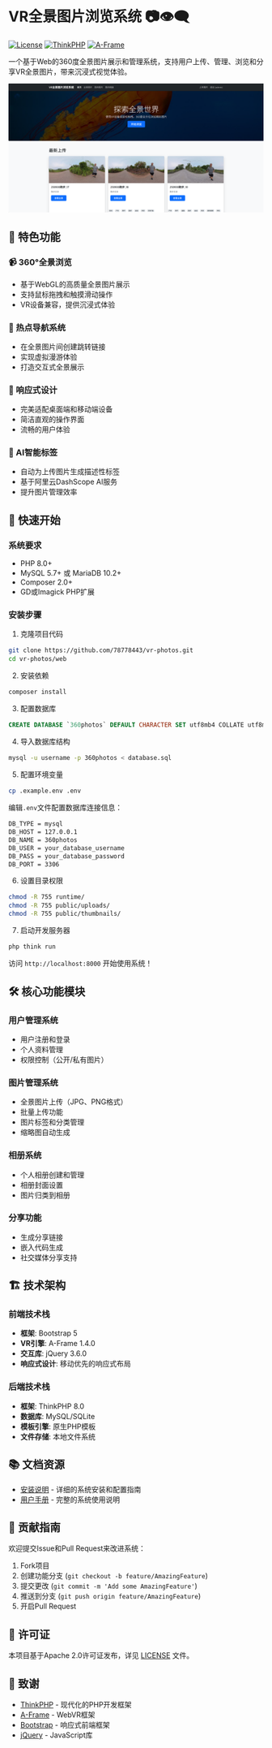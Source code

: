 # VR全景图片浏览系统 📷👁️‍🗨️

[![License](https://img.shields.io/badge/license-Apache%202-blue.svg)](https://github.com/top-think/think/blob/8.0/LICENSE.txt)
[![ThinkPHP](https://img.shields.io/badge/ThinkPHP-8.0-green.svg)](https://github.com/top-think/think)
[![A-Frame](https://img.shields.io/badge/A--Frame-1.4.0-orange.svg)](https://aframe.io/)

一个基于Web的360度全景图片展示和管理系统，支持用户上传、管理、浏览和分享VR全景图片，带来沉浸式视觉体验。

<p align="center">
  <img src="web/docs/index.png" alt="系统演示" width="600"/>
</p>

## 🌟 特色功能

### 📹 360°全景浏览
- 基于WebGL的高质量全景图片展示
- 支持鼠标拖拽和触摸滑动操作
- VR设备兼容，提供沉浸式体验

### 🔗 热点导航系统
- 在全景图片间创建跳转链接
- 实现虚拟漫游体验
- 打造交互式全景展示

### 📱 响应式设计
- 完美适配桌面端和移动端设备
- 简洁直观的操作界面
- 流畅的用户体验

### 🤖 AI智能标签
- 自动为上传图片生成描述性标签
- 基于阿里云DashScope AI服务
- 提升图片管理效率

## 🚀 快速开始

### 系统要求
- PHP 8.0+
- MySQL 5.7+ 或 MariaDB 10.2+
- Composer 2.0+
- GD或Imagick PHP扩展

### 安装步骤

1. 克隆项目代码
```bash
git clone https://github.com/78778443/vr-photos.git
cd vr-photos/web
```

2. 安装依赖
```bash
composer install
```

3. 配置数据库
```sql
CREATE DATABASE `360photos` DEFAULT CHARACTER SET utf8mb4 COLLATE utf8mb4_unicode_ci;
```

4. 导入数据库结构
```bash
mysql -u username -p 360photos < database.sql
```

5. 配置环境变量
```bash
cp .example.env .env
```

编辑`.env`文件配置数据库连接信息：
```env
DB_TYPE = mysql
DB_HOST = 127.0.0.1
DB_NAME = 360photos
DB_USER = your_database_username
DB_PASS = your_database_password
DB_PORT = 3306
```

6. 设置目录权限
```bash
chmod -R 755 runtime/
chmod -R 755 public/uploads/
chmod -R 755 public/thumbnails/
```

7. 启动开发服务器
```bash
php think run
```

访问 `http://localhost:8000` 开始使用系统！

## 🛠️ 核心功能模块

### 用户管理系统
- 用户注册和登录
- 个人资料管理
- 权限控制（公开/私有图片）

### 图片管理系统
- 全景图片上传（JPG、PNG格式）
- 批量上传功能
- 图片标签和分类管理
- 缩略图自动生成

### 相册系统
- 个人相册创建和管理
- 相册封面设置
- 图片归类到相册

### 分享功能
- 生成分享链接
- 嵌入代码生成
- 社交媒体分享支持

## 🏗️ 技术架构

### 前端技术栈
- **框架**: Bootstrap 5
- **VR引擎**: A-Frame 1.4.0
- **交互库**: jQuery 3.6.0
- **响应式设计**: 移动优先的响应式布局

### 后端技术栈
- **框架**: ThinkPHP 8.0
- **数据库**: MySQL/SQLite
- **模板引擎**: 原生PHP模板
- **文件存储**: 本地文件系统

## 📚 文档资源

- [安装说明](docs/INSTALL.md) - 详细的系统安装和配置指南
- [用户手册](docs/user_manual.md) - 完整的系统使用说明

## 🤝 贡献指南

欢迎提交Issue和Pull Request来改进系统：

1. Fork项目
2. 创建功能分支 (`git checkout -b feature/AmazingFeature`)
3. 提交更改 (`git commit -m 'Add some AmazingFeature'`)
4. 推送到分支 (`git push origin feature/AmazingFeature`)
5. 开启Pull Request

## 📄 许可证

本项目基于Apache 2.0许可证发布，详见 [LICENSE](LICENSE.txt) 文件。

## 🙏 致谢

- [ThinkPHP](https://github.com/top-think/think) - 现代化的PHP开发框架
- [A-Frame](https://aframe.io/) - WebVR框架
- [Bootstrap](https://getbootstrap.com/) - 响应式前端框架
- [jQuery](https://jquery.com/) - JavaScript库